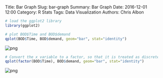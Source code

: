 Title: Bar Graph
Slug: bar-graph
Summary: Bar Graph
Date: 2016-12-01 12:00
Category: R Stats
Tags: Data Visualization
Authors: Chris Albon




```R
# load the ggplot2 library
library(ggplot2)
```


```R
# plot BOD$Time and BOD$demand
qplot(BOD$Time, BOD$demand, geom="bar", stat="identity")
```









![png]({filename}/images/bar-graph_files/bar-graph_2_1.png)



```R
# Convert the x variable to a factor, so that it is treated as discrete
qplot(factor(BOD$Time), BOD$demand, geom="bar", stat="identity")
```









![png]({filename}/images/bar-graph_files/bar-graph_3_1.png)
